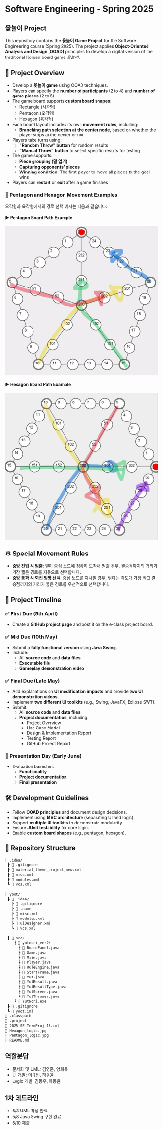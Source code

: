 # Software Engineering - Spring 2025  
## 윷놀이 Project  

This repository contains the **윷놀이 Game Project** for the Software Engineering course (Spring 2025). The project applies **Object-Oriented Analysis and Design (OOAD)** principles to develop a digital version of the traditional Korean board game *윷놀이*.  

## 📌 Project Overview  
- Develop a **윷놀이 game** using OOAD techniques.  
- Players can specify the **number of participants** (2 to 4) and **number of game pieces** (2 to 5).  
- The game board supports **custom board shapes**:  
  - Rectangle (사각형)  
  - Pentagon (오각형)  
  - Hexagon (육각형)  
- Each board layout includes its own **movement rules**, including:  
  - **Branching path selection at the center node**, based on whether the player stops at the center or not.  
- Players take turns using:  
  - **"Random Throw" button** for random results  
  - **"Manual Throw" button** to select specific results for testing  
- The game supports:  
  - **Piece grouping (말 업기)**  
  - **Capturing opponents’ pieces**  
  - **Winning condition**: The first player to move all pieces to the goal wins  
- Players can **restart** or **exit** after a game finishes  

### 🧭 Pentagon and Hexagon Movement Examples  
오각형과 육각형에서의 경로 선택 예시는 다음과 같습니다:

#### ▶ Pentagon Board Path Example  
![Pentagon Path](Pentagon_logic.jpg)

#### ▶ Hexagon Board Path Example  
![Hexagon Path](Hexagon_logic.jpg)


## ⚙️ Special Movement Rules  
- **중앙 진입 시 멈춤**: 말이 중심 노드에 정확히 도착해 멈출 경우, 결승점까지의 거리가 가장 짧은 경로를 자동으로 선택합니다.  
- **중앙 통과 시 회전 방향 선택**: 중심 노드를 지나칠 경우, 꺾이는 각도가 가장 작고 결승점까지의 거리가 짧은 경로를 우선적으로 선택합니다.

## 📅 Project Timeline  
### ✅ First Due (5th April)  
- Create a **GitHub project page** and post it on the e-class project board.  

### ✅ Mid Due (10th May)  
- Submit a **fully functional version** using **Java Swing**.  
- Include:  
  - All **source code** and **data files**  
  - **Executable file**  
  - **Gameplay demonstration video**  

### ✅ Final Due (Late May)  
- Add explanations on **UI modification impacts** and provide **two UI demonstration videos**.  
- Implement **two different UI toolkits** (e.g., Swing, JavaFX, Eclipse SWT).  
- Submit:  
  - All **source code** and **data files**  
  - **Project documentation**, including:  
    - Project Overview  
    - Use Case Model  
    - Design & Implementation Report  
    - Testing Report  
    - GitHub Project Report  

### 🎤 Presentation Day (Early June)  
- Evaluation based on:  
  - **Functionality**  
  - **Project documentation**  
  - **Final presentation**  

## 🛠 Development Guidelines  
- Follow **OOAD principles** and document design decisions.  
- Implement using **MVC architecture** (separating UI and logic).  
- Support **multiple UI toolkits** to demonstrate modularity.  
- Ensure **JUnit testability** for core logic.  
- Enable **custom board shapes** (e.g., pentagon, hexagon).  

## 📂 Repository Structure  
```
📁 .idea/
 ┣ 📄 .gitignore
 ┣ 📄 material_theme_project_new.xml
 ┣ 📄 misc.xml
 ┣ 📄 modules.xml
 ┗ 📄 vcs.xml

📁 yoot/
 ┣ 📁 .idea/
   ┣ 📄 .gitignore
   ┣ 📄 .name
   ┣ 📄 misc.xml
   ┣ 📄 modules.xml
   ┣ 📄 uiDesigner.xml
   ┗ 📄 vcs.xml

 ┣ 📁 src/
    ┣ 📁 yutnori_ver2/
      ┣ 📄 BoardPanel.java
      ┣ 📄 Game.java
      ┣ 📄 Main.java
      ┣ 📄 Player.java
      ┣ 📄 RuleEngine.java
      ┣ 📄 StartFrame.java
      ┣ 📄 Yut.java
      ┣ 📄 YutResult.java
      ┣ 📄 YutResultType.java
      ┣ 📄 YutScreen.java
      ┗ 📄 YutThrower.java
    ┗ 📄 YutNori.exe
 ┣ 📄 .gitignore
 ┗ 📄 yoot.iml
📄 .classpath
📄 .project
📄 2025-SE-TermProj-15.iml
📄 Hexagon_logic.jpg
📄 Pentagon_logic.jpg
📄 README.md
```

## 역할분담  
- 문서화 및 UML: 김영준, 양희목  
- UI 개발: 이규빈, 하동윤  
- Logic 개발: 김동우, 하동윤

## 1차 데드라인  
- 5/3 UML 작성 완료  
- 5/8 Java Swing 구현 완료
- 5/10 제출
